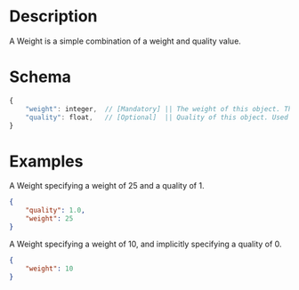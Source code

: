 # Description
A Weight is a simple combination of a weight and quality value.

# Schema
```js
{
    "weight": integer,  // [Mandatory] || The weight of this object. This value is relative to other objects of the same kind. Range: [0, 1024]
    "quality": float,   // [Optional]  || Quality of this object. Used when a luck level is present in the selection context. Default value = 0. Range: [-16, 16]
}
```

# Examples
A Weight specifying a weight of 25 and a quality of 1.
```json
{
    "quality": 1.0,
    "weight": 25
}
```

A Weight specifying a weight of 10, and implicitly specifying a quality of 0.
```json
{
    "weight": 10
}
```
